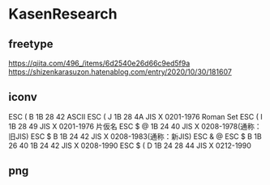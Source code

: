 # KasenResearch


## freetype
https://qiita.com/496_/items/6d2540e26d66c9ed5f9a
https://shizenkarasuzon.hatenablog.com/entry/2020/10/30/181607

## iconv
ESC ( B	1B 28 42	ASCII
ESC ( J	1B 28 4A	JIS X 0201-1976 Roman Set
ESC ( I	1B 28 49	JIS X 0201-1976 片仮名
ESC $ @	1B 24 40	JIS X 0208-1978(通称：旧JIS)
ESC $ B	1B 24 42	JIS X 0208-1983(通称：新JIS)
ESC & @ ESC $ B	1B 26 40 1B 24 42	JIS X 0208-1990
ESC $ ( D	1B 24 28 44	JIS X 0212-1990

## png
